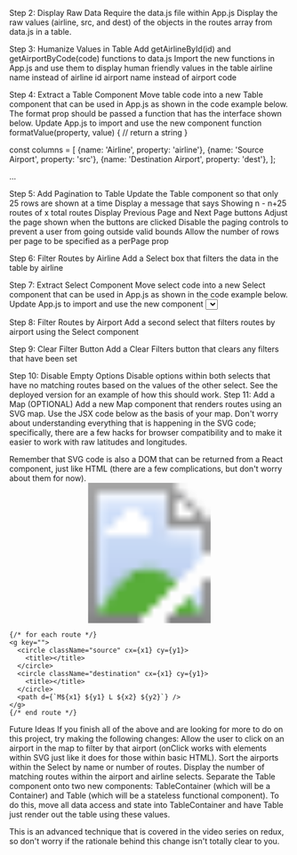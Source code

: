 
<!-- Optional: Push your code to a Heroku application
Create the heroku app
Add a custom buildpack as shown below
Push your code to Heroku to deploy
$ heroku create
$ heroku buildpacks:set https://github.com/mars/create-react-app-buildpack.git
$ git push heroku master
 -->
Step 2: Display Raw Data
Require the data.js file within App.js
Display the raw values (airline, src, and dest) of the objects in the routes array from data.js in a table.

Step 3: Humanize Values in Table
Add getAirlineById(id) and getAirportByCode(code) functions to data.js
Import the new functions in App.js and use them to display human friendly values in the table
airline name instead of airline id
airport name instead of airport code

Step 4: Extract a Table Component
Move table code into a new Table component that can be used in App.js as shown in the code example below.
The format prop should be passed a function that has the interface shown below.
Update App.js to import and use the new component
function formatValue(property, value) { // return a string }

const columns = [
  {name: 'Airline', property: 'airline'},
  {name: 'Source Airport', property: 'src'},
  {name: 'Destination Airport', property: 'dest'},
];

...

<Table className="routes-table" columns={columns} rows="" format="" />

Step 5: Add Pagination to Table
Update the Table component so that only 25 rows are shown at a time
Display a message that says Showing n - n+25 routes of x total routes
Display Previous Page and Next Page buttons
Adjust the page shown when the buttons are clicked
Disable the paging controls to prevent a user from going outside valid bounds
Allow the number of rows per page to be specified as a perPage prop

Step 6: Filter Routes by Airline
Add a Select box that filters the data in the table by airline

Step 7: Extract Select Component
Move select code into a new Select component that can be used in App.js as shown in the code example below.
Update App.js to import and use the new component
<Select options={filteredAirlines} valueKey="id" titleKey="name"
  allTitle="All Airlines" value="" onSelect="" />

Step 8: Filter Routes by Airport
Add a second select that filters routes by airport using the Select component

Step 9: Clear Filter Button
Add a Clear Filters button that clears any filters that have been set

Step 10: Disable Empty Options
Disable options within both selects that have no matching routes based on the values of the other select. See the deployed version for an example of how this should work.
Step 11: Add a Map (OPTIONAL)
Add a new Map component that renders routes using an SVG map. Use the JSX code below as the basis of your map. Don't worry about understanding everything that is happening in the SVG code; specifically, there are a few hacks for browser compatibility and to make it easier to work with raw latitudes and longitudes.

Remember that SVG code is also a DOM that can be returned from a React component, just like HTML (there are a few complications, but don't worry about them for now).
<svg className="map" viewBox="-180 -90 360 180">
  <g transform="scale(1 -1)">
    <image xlinkHref="equirectangular_world.jpg" href="equirectangular_world.jpg" x="-180" y="-90" height="100%" width="100%" transform="scale(1 -1)"/>

    {/* for each route */}
    <g key="">
      <circle className="source" cx={x1} cy={y1}>
        <title></title>
      </circle>
      <circle className="destination" cx={x1} cy={y1}>
        <title></title>
      </circle>
      <path d={`M${x1} ${y1} L ${x2} ${y2}`} />
    </g>
    {/* end route */}

  </g>
</svg>

Future Ideas
If you finish all of the above and are looking for more to do on this project, try making the following changes:
Allow the user to click on an airport in the map to filter by that airport (onClick works with elements within SVG just like it does for those within basic HTML).
Sort the airports within the Select by name or number of routes.
Display the number of matching routes within the airport and airline selects.
Separate the Table component onto two new components: TableContainer (which will be a Container) and Table (which will be a stateless functional component). To do this, move all data access and state into TableContainer and have Table just render out the table using these values.

This is an advanced technique that is covered in the video series on redux, so don't worry if the rationale behind this change isn't totally clear to you.